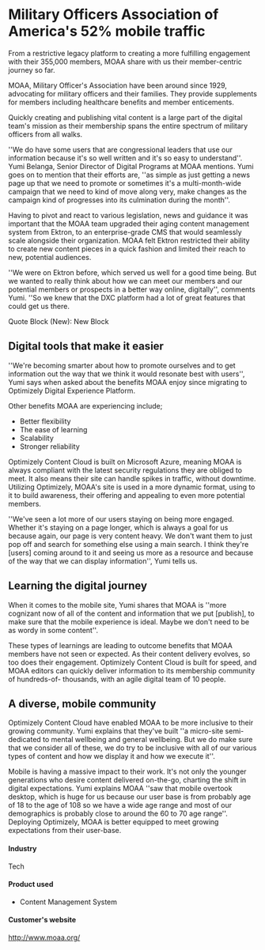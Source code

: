 # Military Officers Association of America's 52% mobile traffic

From a restrictive legacy platform to creating a more fulfilling engagement with
their 355,000 members, MOAA share with us their member-centric journey so far.

MOAA, Military Officer's Association have been around since 1929, advocating for
military officers and their families. They provide supplements for members
including healthcare benefits and member enticements.

Quickly creating and publishing vital content is a large part of the digital
team's mission as their membership spans the entire spectrum of military
officers from all walks.

''We do have some users that are congressional leaders that use our information
because it's so well written and it's so easy to understand''. Yumi Belanga,
Senior Director of Digital Programs at MOAA mentions. Yumi goes on to mention
that their efforts are, ''as simple as just getting a news page up that we need
to promote or sometimes it's a multi-month-wide campaign that we need to kind of
move along very, make changes as the campaign kind of progresses into its
culmination during the month''.

Having to pivot and react to various legislation, news and guidance it was
important that the MOAA team upgraded their aging content management system from
Ektron, to an enterprise-grade CMS that would seamlessly scale alongside their
organization. MOAA felt Ektron restricted their ability to create new content
pieces in a quick fashion and limited their reach to new, potential audiences.

''We were on Ektron before, which served us well for a good time being. But we
wanted to really think about how we can meet our members and our potential
members or prospects in a better way online, digitally'', comments Yumi. ''So we
knew that the DXC platform had a lot of great features that could get us there.

Quote Block (New): New Block

## Digital tools that make it easier

''We're becoming smarter about how to promote ourselves and to get information
out the way that we think it would resonate best with users'', Yumi says when
asked about the benefits MOAA enjoy since migrating to Optimizely Digital
Experience Platform.

Other benefits MOAA are experiencing include;

- Better flexibility
- The ease of learning
- Scalability
- Stronger reliability

Optimizely Content Cloud is built on Microsoft Azure, meaning MOAA is always
compliant with the latest security regulations they are obliged to meet. It also
means their site can handle spikes in traffic, without downtime. Utilizing
Optimizely, MOAA's site is used in a more dynamic format, using to it to build
awareness, their offering and appealing to even more potential members.

''We've seen a lot more of our users staying on being more engaged. Whether it's
staying on a page longer, which is always a goal for us because again, our page
is very content heavy. We don't want them to just pop off and search for
something else using a main search. I think they're [users] coming around to it
and seeing us more as a resource and because of the way that we can display
information'', Yumi tells us.

## Learning the digital journey

When it comes to the mobile site, Yumi shares that MOAA is ''more cognizant now
of all of the content and information that we put [publish], to make sure that
the mobile experience is ideal. Maybe we don't need to be as wordy in some
content''.

These types of learnings are leading to outcome benefits that MOAA members have
not seen or expected. As their content delivery evolves, so too does their
engagement. Optimizely Content Cloud is built for speed, and MOAA editors can
quickly deliver information to its membership community of hundreds-of-
thousands, with an agile digital team of 10 people.

## A diverse, mobile community

Optimizely Content Cloud have enabled MOAA to be more inclusive to their growing
community. Yumi explains that they've built ''a micro-site semi-dedicated to
mental wellbeing and general wellbeing. But we do make sure that we consider all
of these, we do try to be inclusive with all of our various types of content and
how we display it and how we execute it''.

Mobile is having a massive impact to their work. It's not only the younger
generations who desire content delivered on-the-go, charting the shift in
digital expectations. Yumi explains MOAA ''saw that mobile overtook desktop,
which is huge for us because our user base is from probably age of 18 to the age
of 108 so we have a wide age range and most of our demographics is probably
close to around the 60 to 70 age range''. Deploying Optimizely, MOAA is better
equipped to meet growing expectations from their user-base.

#### Industry

Tech

#### Product used

- Content Management System

#### Customer's website

http://www.moaa.org/
